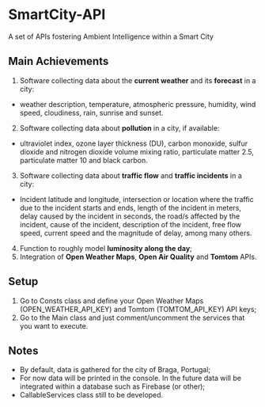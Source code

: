 # SmartCity-API
A set of APIs fostering Ambient Intelligence within a Smart City

## Main Achievements
1. Software collecting data about the <b>current weather</b> and its <b>forecast</b> in a city:
- weather description, temperature, atmospheric pressure, humidity, wind speed, cloudiness, rain, sunrise and sunset.
2. Software collecting data about <b>pollution</b> in a city, if available:
- ultraviolet index, ozone layer thickness (DU), carbon monoxide, sulfur dioxide and nitrogen dioxide volume mixing ratio, particulate matter 2.5, particulate matter 10 and black carbon.
3. Software collecting data about <b>traffic flow</b> and <b>traffic incidents</b> in a city:
- Incident latitude and longitude, intersection or location where the traffic due to the incident starts and ends, length of the incident in meters, delay caused by the incident in seconds, the road/s affected by the incident, cause of the incident, description of the incident, free flow speed, current speed and the magnitude of delay, among many others.
4. Function to roughly model <b>luminosity along the day</b>;
5. Integration of <b>Open Weather Maps</b>, <b>Open Air Quality</b> and <b>Tomtom</b> APIs.

## Setup
1. Go to Consts class and define your Open Weather Maps (OPEN_WEATHER_API_KEY) and Tomtom (TOMTOM_API_KEY) API keys;
2. Go to the Main class and just comment/uncomment the services that you want to execute.

## Notes
- By default, data is gathered for the city of Braga, Portugal;
- For now data will be printed in the console. In the future data will be integrated within a database such as Firebase (or other);
- CallableServices class still to be developed.
